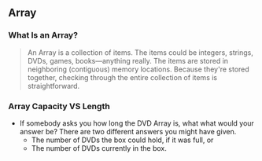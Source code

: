 ## Array

### What Is an Array?
> An Array is a collection of items. The items could be integers, strings, DVDs, games, books—anything really. The items are stored in neighboring (contiguous) memory locations. Because they're stored together, checking through the entire collection of items is straightforward.

### Array Capacity VS Length
- If somebody asks you how long the DVD Array is, what what would your answer be?
There are two different answers you might have given.
    - The number of DVDs the box could hold, if it was full, or
    - The number of DVDs currently in the box.
    
    
